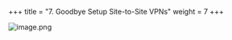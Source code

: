 +++
title = "7. Goodbye Setup Site-to-Site VPNs"
weight = 7
+++


![image.png](/images/008-viii-clean-it-up/39-534736-image.png)


